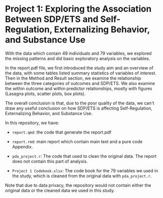 # Project 1: Exploring the Association Between SDP/ETS and Self-Regulation, Externalizing Behavior, and Substance Use

With the data which contain 49 individuals and 79 variables, we explored the missing patterns and did basic exploratory analysis on the variables.

In the report.pdf file, we first introduced the study aim and an overview of the data, with some tables listed summary statistics of variables of interest. Then in the Method and Result section, we examine the relationship between the three categories of outcomes and SDP/ETS. We also examine the within outcome and within predictor relationships, mostly with figures (Lasagna plots, scatter plots, box plots).

The overall conclusion is that, due to the poor quality of the data, we can't draw any useful conclusion on how SDP/ETS is affecting Self-Regulation, Externalizing Behavior, and Substance Use.

In this repository, we have:

+ `report.qmd`: the code that generate the report.pdf

+ `report.rmd`: main report which contain main text and a pure code Appendix.

+ `pda_project.r`: The code that used to clean the original data. The report does not contain this part of analysis.

+ `Project 1 Codebook.xlsx`: The code book for the 79 variables we used in the study, which is cleaned from the original data with `pda_project.r`.

Note that due to data privacy, the repository would not contain either the original data or the cleaned data we used in this study.